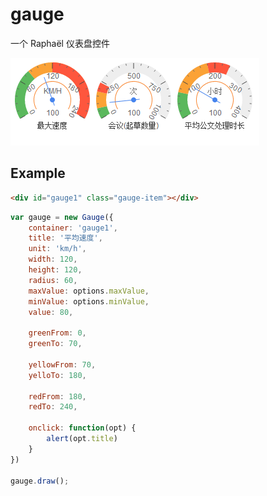 # gauge
一个 Raphaël 仪表盘控件

![](screenshot/demo.png)


## Example
```html
<div id="gauge1" class="gauge-item"></div>
```

```js
var gauge = new Gauge({
	container: 'gauge1',
	title: '平均速度',
	unit: 'km/h',
	width: 120,
	height: 120,
	radius: 60,
	maxValue: options.maxValue,
	minValue: options.minValue,
	value: 80,

	greenFrom: 0,
	greenTo: 70,

	yellowFrom: 70,
	yelloTo: 180,

	redFrom: 180,
	redTo: 240,

	onclick: function(opt) {
		alert(opt.title)
	}
})

gauge.draw();
```
